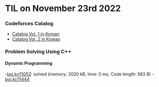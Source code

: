 # **TIL on November 23rd 2022**
### Codeforces Catalog
- [Catalog Vol. 1 in Korean](../../../Problem%20Solving/Codeforces%20Catalog/vol-01.md)
- [Catalog Vol. 2 in Korean](../../../Problem%20Solving/Codeforces%20Catalog/vol-02.md)

### Problem Solving Using C++
#### Dynamic Programming
-[boj.kr/11052](../../../Problem%20Solving/boj/Dynamic%20programming/11052-11-23-2022.cpp): solved (memory: 2020 kB, time: 0 ms, Code length: 583 B)
-[boj.kr/11444](../../../Problem%20Solving/boj/Dynamic%20programming/11444-11-23-2022.cpp)